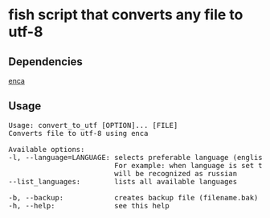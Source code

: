 # fish script that converts any file to utf-8

## Dependencies

[enca](https://cihar.com/software/enca/)

## Usage

<pre>
Usage: convert_to_utf [OPTION]... [FILE]
Converts file to utf-8 using enca

Available options: 
-l, --language=LANGUAGE: selects preferable language (english, chinese, etc).
                         For example: when language is set to russian any 8 bit encoding
                         will be recognized as russian 
--list_languages:        lists all available languages 

-b, --backup:            creates backup file (filename.bak) in the working directory
-h, --help:              see this help
</pre>
